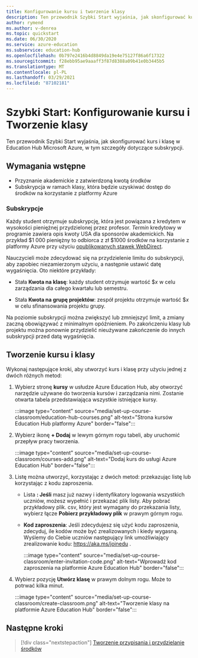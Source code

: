 ```yaml
---
title: Konfigurowanie kursu i tworzenie klasy
description: Ten przewodnik Szybki Start wyjaśnia, jak skonfigurować kurs i klasę na platformie Azure Education Hub.
author: rymend
ms.author: v-denrea
ms.topic: quickstart
ms.date: 06/30/2020
ms.service: azure-education
ms.subservice: education-hub
ms.openlocfilehash: 0b797e2416b4d8849da19e4e75127f86a6f17322
ms.sourcegitcommit: f28ebb95ae9aaaff3f87d8388a09b41e0b3445b5
ms.translationtype: MT
ms.contentlocale: pl-PL
ms.lasthandoff: 03/29/2021
ms.locfileid: "87102181"
---
```

# <a name="quickstart-set-up-a-course-and-create-a-classroom"></a>Szybki Start: Konfigurowanie kursu i Tworzenie klasy

Ten przewodnik Szybki Start wyjaśnia, jak skonfigurować kurs i klasę w Education Hub Microsoft Azure, w tym szczegóły dotyczące subskrypcji.

## <a name="prerequisites"></a>Wymagania wstępne

- Przyznanie akademickie z zatwierdzoną kwotą środków
- Subskrypcja w ramach klasy, która będzie uzyskiwać dostęp do środków na korzystanie z platformy Azure

### <a name="subscriptions"></a>Subskrypcje

Każdy student otrzymuje subskrypcję, która jest powiązana z kredytem w wysokości pieniężnej przydzielonej przez profesor. *Termin* kredytowy w programie zawiera opis kwoty USA dla sponsorów akademickich. Na przykład $1 000 pieniężny to odbiorca z zł $1000 środków na korzystanie z platformy Azure przy użyciu [opublikowanych stawek WebDirect](https://azure.microsoft.com/pricing/calculator/).

Nauczycieli może zdecydować się na przydzielenie limitu do subskrypcji, aby zapobiec niezamierzonym użyciu, a następnie ustawić datę wygaśnięcia. Oto niektóre przykłady:

- Stała **Kwota na klasę**: każdy student otrzymuje wartość $*x* w celu zarządzania dla całego kwartału lub semestru.

- Stała **Kwota na grupę projektów**: zespół projektu otrzymuje wartość $*x* w celu sfinansowania projektu grupy.

Na poziomie subskrypcji można zwiększyć lub zmniejszyć limit, a zmiany zaczną obowiązywać z minimalnym opóźnieniem. Po zakończeniu klasy lub projektu można ponownie przydzielić nieużywane zakończenie do innych subskrypcji przed datą wygaśnięcia.

## <a name="create-a-course-and-classroom"></a>Tworzenie kursu i klasy

Wykonaj następujące kroki, aby utworzyć kurs i klasę przy użyciu jednej z dwóch różnych metod:

1. Wybierz stronę **kursy** w usłudze Azure Education Hub, aby otworzyć narzędzie używane do tworzenia kursów i zarządzania nimi. Zostanie otwarta tabela przedstawiająca wszystkie istniejące kursy.

    :::image type="content" source="media/set-up-course-classroom/education-hub-courses.png" alt-text="Strona kursów Education Hub platformy Azure" border="false":::

1. Wybierz ikonę **+ Dodaj** w lewym górnym rogu tabeli, aby uruchomić przepływ pracy tworzenia.

    :::image type="content" source="media/set-up-course-classroom/courses-add.png" alt-text="Dodaj kurs do usługi Azure Education Hub" border="false":::

1. Listę można utworzyć, korzystając z dwóch metod: przekazując listę lub korzystając z kodu zaproszenia.
    - Lista **: Jeśli** masz już nazwy i identyfikatory logowania wszystkich uczniów, możesz wypełnić i przekazać plik listy. Aby pobrać przykładowy plik. csv, który jest wymagany do przekazania listy, wybierz łącze **Pobierz przykładowy plik** w prawym górnym rogu.
    - **Kod zaproszenia**: Jeśli zdecydujesz się użyć kodu zaproszenia, zdecyduj, ile kodów może być zrealizowanych i kiedy wygasną. Wyślemy do Ciebie uczniów następujący link umożliwiający zrealizowanie kodu: https://aka.ms/joinedu .

      :::image type="content" source="media/set-up-course-classroom/enter-invitation-code.png" alt-text="Wprowadź kod zaproszenia na platformie Azure Education Hub" border="false":::

1. Wybierz pozycję **Utwórz klasę** w prawym dolnym rogu. Może to potrwać kilka minut.

   :::image type="content" source="media/set-up-course-classroom/create-classroom.png" alt-text="Tworzenie klasy na platformie Azure Education Hub" border="false":::

## <a name="next-steps"></a>Następne kroki

> [!div class="nextstepaction"]
> [Tworzenie przypisania i przydzielanie środków](create-assignment-allocate-credit.md)
